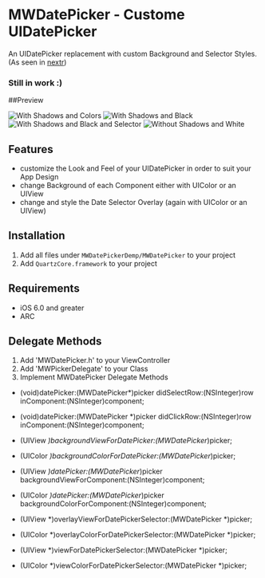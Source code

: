 MWDatePicker - Custome UIDatePicker
===================================

An UIDatePicker replacement with custom Background and Selector Styles. (As seen in [nextr](https://itunes.apple.com/de/app/nextr/id628098698?mt=8))

### Still in work :)

##Preview

![With Shadows and Colors](http://f.cl.ly/items/2F0k1C0y0r2E453l2F3B/Bildschirmfoto%202013-06-11%20um%2016.50.06.png)
![With Shadows and Black](http://f.cl.ly/items/1A171P1q1z1r070G2s30/Bildschirmfoto%202013-06-11%20um%2016.50.41.png)
![With Shadows and Black and Selector](http://f.cl.ly/items/072H2m3n3o010E211f2Q/Bildschirmfoto%202013-06-11%20um%2016.52.00.png)
![Without Shadows and White](http://f.cl.ly/items/1p1o1g1t183C2t0Y161e/Bildschirmfoto%202013-06-11%20um%2016.52.40.png)


## Features

- customize the Look and Feel of your UIDatePicker in order to suit your App Design
- change Background of each Component either with UIColor or an UIView
- change and style the Date Selector Overlay (again with UIColor or an UIView)

## Installation

1. Add all files under `MWDatePickerDemp/MWDatePicker` to your project
2. Add `QuartzCore.framework` to your project

## Requirements

- iOS 6.0 and greater
- ARC

## Delegate Methods

1. Add 'MWDatePicker.h' to your ViewController
2. Add 'MWPickerDelegate' to your Class
3. Implement MWDatePicker Delegate Methods

- (void)datePicker:(MWDatePicker*)picker didSelectRow:(NSInteger)row inComponent:(NSInteger)component;
- (void)datePicker:(MWDatePicker *)picker didClickRow:(NSInteger)row inComponent:(NSInteger)component;

- (UIView *)backgroundViewForDatePicker:(MWDatePicker*)picker;
- (UIColor *)backgroundColorForDatePicker:(MWDatePicker*)picker;

- (UIView *)datePicker:(MWDatePicker*)picker backgroundViewForComponent:(NSInteger)component;
- (UIColor *)datePicker:(MWDatePicker*)picker backgroundColorForComponent:(NSInteger)component;

- (UIView *)overlayViewForDatePickerSelector:(MWDatePicker *)picker;
- (UIColor *)overlayColorForDatePickerSelector:(MWDatePicker *)picker;

- (UIView *)viewForDatePickerSelector:(MWDatePicker *)picker;
- (UIColor *)viewColorForDatePickerSelector:(MWDatePicker *)picker;

